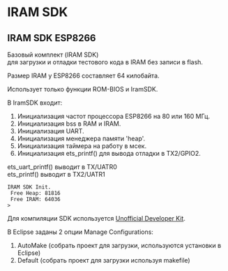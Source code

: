 # IRAM SDK
IRAM SDK ESP8266 
---
Базовый комплект (IRAM SDK)<br>
для загрузки и отладки тестового кода в IRAM без записи в flash.<br>

Размер IRAM у ESP8266 составляет 64 килобайта.<br> 

Использует только функции ROM-BIOS и IramSDK.<br>

В IramSDK входит:<br>
1) Инициализация частот процеcсора ESP8266 на 80 или 160 МГц.<br>
2) Инициализация bss в RAM и IRAM.<br>
3) Инициализация UART.<br>
4) Инициализация менеджера памяти 'heap'.<br>
5) Инициализация таймера на работу в мсек.<br>
6) Инициализация ets_printf() для вывода отладки в TX2/GPIO2.<br>

ets_uart_printf() выводит в TX/UATR0<br>
ets_printf() выводит в TX2/UATR1<br>

```
IRAM SDK Init.
 Free Heap: 81816
 Free IRAM: 64036
>
```

Для компиляции SDK используется [Unofficial Developer Kit](http://esp8266.ru/forum/forums/devkit/).<br>

В Eclipse заданы 2 опции Manage Configurations:<br>
1. AutoMake (собрать проект для загрузки, используются установки в Eclipse)<br>
2. Default (собрать проект для загрузки используя makefile)<br>
